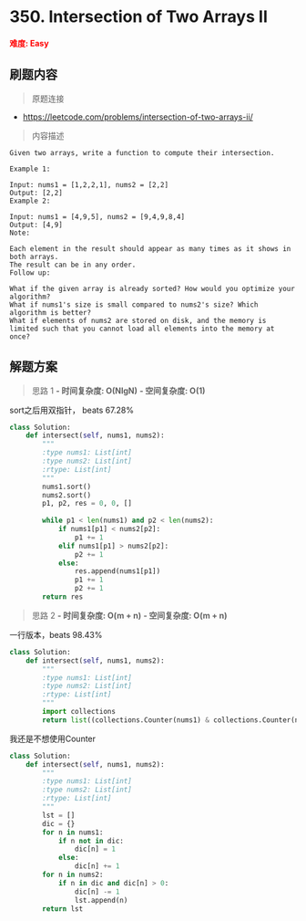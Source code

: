 # 350. Intersection of Two Arrays II

**<font color=red>难度: Easy</font>**

## 刷题内容

> 原题连接

* https://leetcode.com/problems/intersection-of-two-arrays-ii/

> 内容描述

```
Given two arrays, write a function to compute their intersection.

Example 1:

Input: nums1 = [1,2,2,1], nums2 = [2,2]
Output: [2,2]
Example 2:

Input: nums1 = [4,9,5], nums2 = [9,4,9,8,4]
Output: [4,9]
Note:

Each element in the result should appear as many times as it shows in both arrays.
The result can be in any order.
Follow up:

What if the given array is already sorted? How would you optimize your algorithm?
What if nums1's size is small compared to nums2's size? Which algorithm is better?
What if elements of nums2 are stored on disk, and the memory is limited such that you cannot load all elements into the memory at once?
```

## 解题方案

> 思路 1
****- 时间复杂度: O(NlgN)**** ****- 空间复杂度: O(1)****


sort之后用双指针， beats 67.28%


```python
class Solution:
    def intersect(self, nums1, nums2):
        """
        :type nums1: List[int]
        :type nums2: List[int]
        :rtype: List[int]
        """
        nums1.sort()
        nums2.sort()
        p1, p2, res = 0, 0, []
        
        while p1 < len(nums1) and p2 < len(nums2):
            if nums1[p1] < nums2[p2]:
                p1 += 1
            elif nums1[p1] > nums2[p2]:
                p2 += 1
            else:
                res.append(nums1[p1])
                p1 += 1
                p2 += 1
        return res
```


> 思路 2
****- 时间复杂度: O(m + n)**** ****- 空间复杂度: O(m + n)****

一行版本，beats 98.43%

```python
class Solution:
    def intersect(self, nums1, nums2):
        """
        :type nums1: List[int]
        :type nums2: List[int]
        :rtype: List[int]
        """
        import collections
        return list((collections.Counter(nums1) & collections.Counter(nums2)).elements())
```
我还是不想使用Counter
```python
class Solution:
    def intersect(self, nums1, nums2):
        """
        :type nums1: List[int]
        :type nums2: List[int]
        :rtype: List[int]
        """
        lst = []
        dic = {}
        for n in nums1:
            if n not in dic:
                dic[n] = 1
            else:
                dic[n] += 1
        for n in nums2:
            if n in dic and dic[n] > 0:
                dic[n] -= 1
                lst.append(n)
        return lst 

```





        
